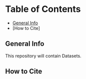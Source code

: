 # Table of Contents
* [General Info](#general-info)
* [How to Cite]


## General Info
This repository will contain Datasets.

## How to Cite 
